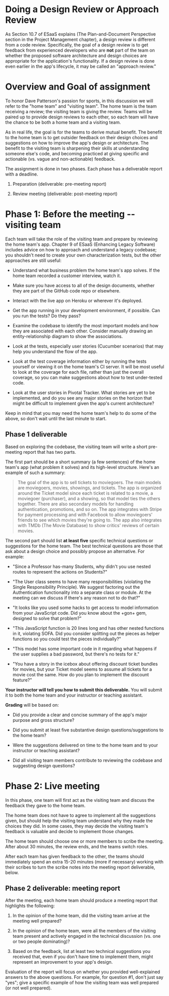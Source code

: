 # Doing a Design Review or Approach Review

As Section 10.7 of ESaaS explains (The
Plan-and-Document Perspective section in the Project Management
chapter), a design review is different from a code review.
Specifically, the goal of a design review is to get feedback from
experienced developers who are **not** part of the team on whether the
proposed software architecture and design choices are appropriate for
the application's functionality.  If a design review is done even
earlier in the app's lifecycle, it may be called an "approach review."


# Overview and Goal of assignment

To honor Dave Patterson's passion for sports, in this discussion we will
refer to the "home team" and "visiting team".  The home team is the team
receiving a review; the visiting team is giving the review.  Teams will
be paired up to provide design reviews to each other, so each team will
have the chance to be both a home team and a visiting team.

As in real life, the goal is for the teams to derive mutual benefit.
The benefit to the home team is to get outsider feedback on their design
choices and suggestions on how to improve the app's design or
architecture.  The benefit to the visiting team is sharpening their
skills at understanding someone else's code, and becoming practiced at
giving specific and actionable (vs. vague and non-actionable) feedback.

The assignment is done in two phases.  Each phase has a deliverable
report with a deadline.

1. Preparation (deliverable: pre-meeting report)

2. Review meeting (deliverable: post-meeting report)

# Phase 1: Before the meeting -- visiting team

Each team will take the role of the visiting team and prepare by
reviewing the home team's app.
Chapter 9 of ESaaS (Enhancing Legacy Software) includes advice on how to
approach and understand a legacy codebase; 
you shouldn't need to create your own
characterization tests, but the other approaches are still useful:

* Understand what business problem the home team's app solves.  If the
home team recorded a customer interview, watch it.

* Make sure you have access to all of the design documents, whether they
are part of the GitHub code repo or elsewhere.

* Interact with the live app on Heroku or wherever it's deployed.  

* Get the app running in your development environment, if possible.  Can
you run the tests?  Do they pass?

* Examine the codebase to identify the most important models and how
they are associated with each other.  Consider manually drawing an
entity-relationship diagram to show the associations.

* Look at the tests, especially user stories (Cucumber scenarios) that
may help you understand the flow of the app.

* Look at the test coverage information either by running the tests
yourself or viewing it on the home team's CI server.  It will be most
useful to look at the coverage for each file, rather than just the
overall coverage, so you can make suggestions about how to test
under-tested code.

* Look at the user stories in Pivotal Tracker.  What stories are yet to
be implemented, and do you see any major stories on the horizon that
might be difficult to implement given the app's current architecture?

Keep in mind that you may need the home team's help to do some of the
above, so don't wait until the last minute to start.

## Phase 1 deliverable

Based on exploring the codebase, the visiting team will write a short
pre-meeting report that has two parts.

The first part should be a short summary (a few sentences) of the home
team's app (what problem it solves) and its high-level structure.
Here's an example of such a summary:

> The goal of the app is to sell tickets to moviegoers.  The
main models are moviegoers, movies, showings, and tickets.  The app is
organized around the Ticket model since each ticket is related to a
movie, a moviegoer (purchaser), and a showing, so that model ties the
others together.  There are also secondary models for handling
authentication, promotions, and so on.  The app integrates with Stripe
for payment processing and with Facebook to allow moviegoers' friends to
see which movies they're going to.  The app also integrates with TMDb
(The Movie Database) to show critics' reviews of certain movies.

The second part should list
 **at least five** specific
technical questions or suggestions for the home team.  The best
technical questions are those that ask about a design choice and
possibly propose an alternative.  For example: 

* "Since a Professor has-many Students, why didn't you use nested
routes to represent the actions on Students?"

* "The User class seems to have many responsibilities (violating the
Single Responsibility Principle).  We suggest factoring out the
Authentication functionality into a separate class or module.  At the
meeting can we discuss if there's any reason not to do that?"

* "It looks like you used some hacks to get access to model information
from your JavaScript code.  Did you know about the +gon+ gem, designed
to solve that problem?"

* "This JavaScript function is 20 lines long and has other nested
functions in it, violating SOFA.  Did you consider splitting out the
pieces as helper functions so you could test the pieces individually?"

* "This model has some important code in it regarding what happens if
the user supplies a bad password, but there's no tests for it."

* "You have a story in the icebox about offering discount ticket bundles
for movies, but your Ticket model seems to assume all tickets for a
movie cost the same.  How do you plan to implement the discount feature?"

**Your instructor will tell you how to submit this deliverable.**  You
will submit it to both the home team and your instructor or teaching
assistant. 

**Grading** will be based on:

* Did you provide a clear and concise summary of the app's major purpose
and gross structure?

* Did you submit at least five substantive design questions/suggestions
to the home team?

* Were the suggestions delivered on time to the home team and to your
instructor or teaching assistant?

* Did all visiting team members contribute to reviewing the codebase and
suggesting design questions?

# Phase 2: Live meeting

In this phase, one team will first act as the visiting team and discuss
the feedback they gave to the home team.

The home team does not have to agree to implement all the suggestions
given, but should help the visiting team understand why they made the
choices they did.  In some cases, they may decide the visiting team's
feedback is valuable and decide to implement those changes.

The home team should choose one or more members to scribe the meeting.
After about 30 minutes, the review ends, and the teams switch roles.

After each team has given feedback to the other, the teams should
immediately spend an extra 15-20 minutes (more if necessary) working
with their scribes to turn the scribe notes into the meeting report
deliverable, below.

## Phase 2 deliverable: meeting report

After the meeting, each home team should produce a meeting report that highlights the
following:

1. In the opinion of the home team, did the visiting team arrive at the
meeting well prepared?

2. In the opinion of the home team, were all the members of the visiting
team present and actively engaged in the technical discussion (vs. one
or two people dominating)?

3. Based on the feedback, list at least two technical suggestions you
received that, even if you don't have time to implement them, might
represent an improvement to your app's design.

Evaluation of the report will focus on whether you provided well-explained answers to the above questions. 
For example, for question #1, don't just say "yes"; give a specific example of how the visiting team was well prepared (or not well prepared).

